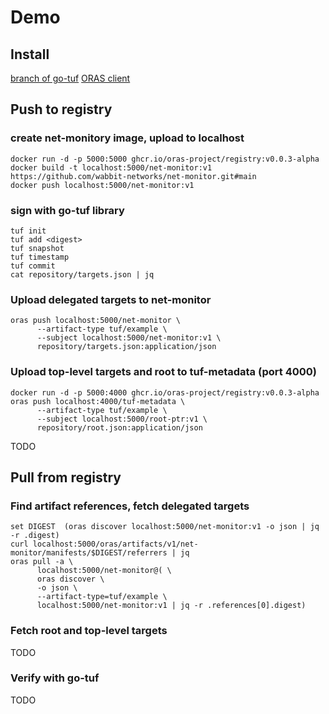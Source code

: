 # Demo

## Install
[branch of go-tuf](https://github.com/mnm678/go-tuf/tree/tuf-notary-demo)
[ORAS client](https://github.com/oras-project/oras/releases)

## Push to registry
### create net-monitory image, upload to localhost
```
docker run -d -p 5000:5000 ghcr.io/oras-project/registry:v0.0.3-alpha
docker build -t localhost:5000/net-monitor:v1 https://github.com/wabbit-networks/net-monitor.git#main
docker push localhost:5000/net-monitor:v1
```

### sign with go-tuf library
```
tuf init
tuf add <digest>
tuf snapshot
tuf timestamp
tuf commit
cat repository/targets.json | jq
```

### Upload delegated targets to net-monitor
```
oras push localhost:5000/net-monitor \
      --artifact-type tuf/example \
      --subject localhost:5000/net-monitor:v1 \
      repository/targets.json:application/json
```

### Upload top-level targets and root to tuf-metadata (port 4000)
```
docker run -d -p 5000:4000 ghcr.io/oras-project/registry:v0.0.3-alpha
oras push localhost:4000/tuf-metadata \
      --artifact-type tuf/example \
      --subject localhost:5000/root-ptr:v1 \
      repository/root.json:application/json

```
TODO

## Pull from registry
### Find artifact references, fetch delegated targets
```
set DIGEST  (oras discover localhost:5000/net-monitor:v1 -o json | jq -r .digest)
curl localhost:5000/oras/artifacts/v1/net-monitor/manifests/$DIGEST/referrers | jq
oras pull -a \
      localhost:5000/net-monitor@( \
      oras discover \
      -o json \
      --artifact-type=tuf/example \
      localhost:5000/net-monitor:v1 | jq -r .references[0].digest)
```

### Fetch root and top-level targets
TODO

### Verify with go-tuf
TODO
